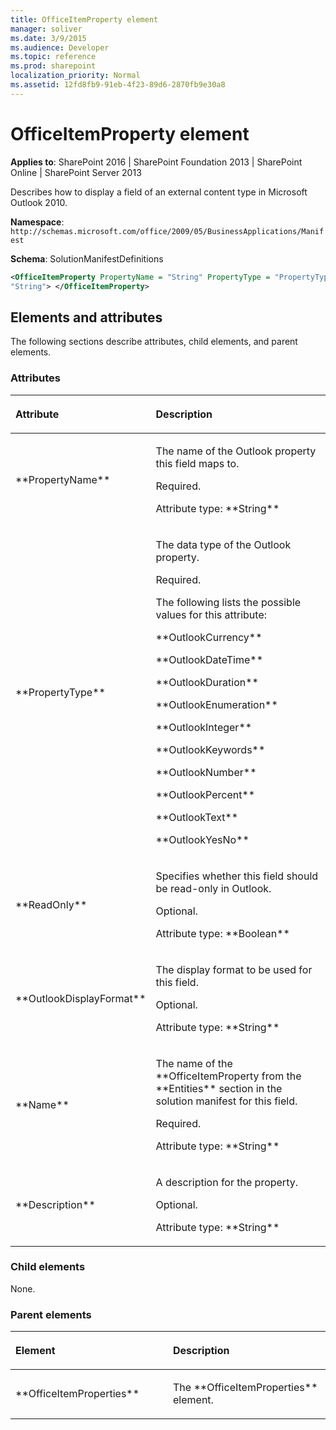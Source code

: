 ```yaml
---
title: OfficeItemProperty element
manager: soliver
ms.date: 3/9/2015
ms.audience: Developer
ms.topic: reference
ms.prod: sharepoint
localization_priority: Normal
ms.assetid: 12fd8fb9-91eb-4f23-89d6-2870fb9e30a8
---
```


# OfficeItemProperty element

**Applies to**: SharePoint 2016 | SharePoint Foundation 2013 | SharePoint Online | SharePoint Server 2013

Describes how to display a field of an external content type in Microsoft Outlook 2010.

**Namespace**: `http://schemas.microsoft.com/office/2009/05/BusinessApplications/Manifest`

**Schema**: SolutionManifestDefinitions

```XML
<OfficeItemProperty PropertyName = "String" PropertyType = "PropertyType" ReadOnly = "Bolean" OutlookDisplayFormat = "String" Name = "String" Description = 
"String"> </OfficeItemProperty>
```

## Elements and attributes

The following sections describe attributes, child elements, and parent elements.

### Attributes

<table>
<colgroup>
<col width="20%" />
<col width="80%" />
</colgroup>
<thead>
<tr class="header">
<th align="left"><p>Attribute</p></th>
<th align="left"><p>Description</p></th>
</tr>
</thead>
<tbody>
<tr class="odd">
<td align="left"><p>**PropertyName**</p></td>
<td align="left"><p>The name of the Outlook property this field maps to.</p>
<p>Required.</p>
<p>Attribute type: **String**</p></td>
</tr>
<tr class="even">
<td align="left"><p>**PropertyType**</p></td>
<td align="left"><p>The data type of the Outlook property.</p>
<p>Required.</p>
<p>The following lists the possible values for this attribute:</p>
<p>**OutlookCurrency**</p>
<p>**OutlookDateTime**</p>
<p>**OutlookDuration**</p>
<p>**OutlookEnumeration**</p>
<p>**OutlookInteger**</p>
<p>**OutlookKeywords**</p>
<p>**OutlookNumber**</p>
<p>**OutlookPercent**</p>
<p>**OutlookText**</p>
<p>**OutlookYesNo**</p></td>
</tr>
<tr class="odd">
<td align="left"><p>**ReadOnly**</p></td>
<td align="left"><p>Specifies whether this field should be read-only in Outlook.</p>
<p>Optional.</p>
<p>Attribute type: **Boolean**</p></td>
</tr>
<tr class="even">
<td align="left"><p>**OutlookDisplayFormat**</p></td>
<td align="left"><p>The display format to be used for this field.</p>
<p>Optional.</p>
<p>Attribute type: **String**</p></td>
</tr>
<tr class="odd">
<td align="left"><p>**Name**</p></td>
<td align="left"><p>The name of the **OfficeItemProperty</span> from the **Entities** section in the solution manifest for this field.</p>
<p>Required.</p>
<p>Attribute type: **String**</p></td>
</tr>
<tr class="even">
<td align="left"><p>**Description**</p></td>
<td align="left"><p>A description for the property.</p>
<p>Optional.</p>
<p>Attribute type: **String**</p></td>
</tr>
</tbody>
</table>

### Child elements

None.

### Parent elements

<table>
<colgroup>
<col width="50%" />
<col width="50%" />
</colgroup>
<thead>
<tr class="header">
<th align="left"><p>Element</p></th>
<th align="left"><p>Description</p></th>
</tr>
</thead>
<tbody>
<tr class="odd">
<td align="left"><p>**OfficeItemProperties**</p></td>
<td align="left"><p>The **OfficeItemProperties** element.</p></td>
</tr>
</tbody>
</table>

<br/>

<br/>








